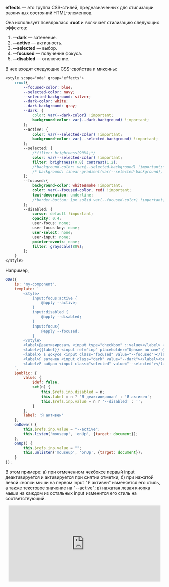 **effects** — это группа CSS-стилей, предназначенных для стилизации различных состояний HTML-элементов.

Она использует псевдокласс **:root** и включает стилизацию следующих эффектов:

1. **--dark** — затенение.
1. **--active** — активность.
1. **--selected** — выбор.
1. **--focused** — получение фокуса.
1. **--disabled** — отключение.

В нее входят следующие CSS-свойства и миксины:

```css
<style scope="oda" group="effects">
    :root{
        --focused-color: blue;
        --selected-color: navy;
        --selected-background: silver;
        --dark-color: white;
        --dark-background: gray;
        --dark: {
            color: var(--dark-color) !important;
            background-color: var(--dark-background) !important;
        };
        --active: {
            color: var(--selected-color) !important;
            background-color: var(--selected-background) !important;
        };
        --selected: {
            /*filter: brightness(90%);*/
            color: var(--selected-color) !important;
            filter: brightness(0.8) contrast(1.2);
            /*background-color: var(--selected-background) !important;*/
            /* background: linear-gradient(var(--selected-background), var(--content-background), var(--selected-background))  !important; */
        };
        --focused:{
            background-color: whitesmoke !important;
            color: var(--focused-color, red) !important;
            text-decoration: underline;
            /*border-bottom: 1px solid var(--focused-color) !important;*/
        };
        --disabled: {
            cursor: default !important;
            opacity: 0.4;
            user-focus: none;
            user-focus-key: none;
            user-select: none;
            user-input: none;
            pointer-events: none;
            filter: grayscale(80%);
        };
    }
</style>
```

Например,

```javascript _run_edit_[my-component.js]
ODA({
    is: 'my-component',
    template: `
        <style>
            input:focus:active {
                @apply --active;
            }
            input:disabled {
                @apply --disabled;
            }
            input:focus{
                @apply --focused;
            }
        </style>
        <label>Деактивировать <input type="checkbox" ::value></label> <br/>
        <label>{{label}} <input ref="inp" placeholder="Щелкни по мне" @mousedown="onDown"></label><br/>
        <label>Я в фокусе <input class="focused" value="--focused"></label><br/>
        <label>Я затенен <input class="dark" value="--dark"></label><br/>
        <label>Я выбран <input class="selected" value="--selected"></label><br/>
    `,
    $public: {
        value: {
            $def: false,
            set(n) {
                this.$refs.inp.disabled = n;
                this.label = n ? 'Я деактивирован' : 'Я активен';
                this.$refs.inp.value = n ? '--disabled' : '';
            }
        },
        label: 'Я активен'
    },
    onDown() {
        this.$refs.inp.value = "--active";
        this.listen('mouseup', 'onUp', {target: document});
    },
    onUp() {
        this.$refs.inp.value = "";
        this.unlisten('mouseup', 'onUp', {target: document});
    }
});
```

В этом примере:
а) при отмеченном чекбоксе первый input деактивируется и активируется при снятии отметки;
б) при нажатой левой кнопки мыши на первом input "Я активен" изменяется его стиль, а также текстовое значение на "--active";
в) нажатая левая кнопка мыши на каждом из остальных input изменится его стиль на соответствующий.

<div style="position:relative;padding-bottom:48%; margin:10px">
    <iframe src="https://www.youtube.com/embed/pJ1TCwMwbi0?start=0" frameborder="0" allow="accelerometer; autoplay; encrypted-media; gyroscope; picture-in-picture" allowfullscreen
    	style="position:absolute;width:100%;height:100%;"></iframe>
</div>
